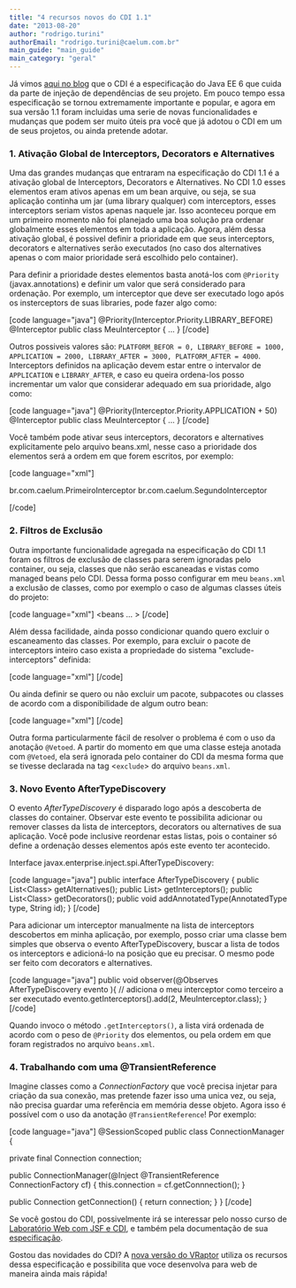 ```yaml
---
title: "4 recursos novos do CDI 1.1"
date: "2013-08-20"
author: "rodrigo.turini"
authorEmail: "rodrigo.turini@caelum.com.br"
main_guide: "main_guide"
main_category: "geral"
---
```


Já vimos [aqui no blog](https://blog.caelum.com.br/use-cdi-no-seu-proximo-projeto-java/) que o CDI é a especificação do Java EE 6 que cuida da parte de injeção de dependências de seu projeto. Em pouco tempo essa especificação se tornou extremamente importante e popular, e agora em sua versão 1.1 foram incluidas uma serie de novas funcionalidades e mudanças que podem ser muito úteis pra você que já adotou o CDI em um de seus projetos, ou ainda pretende adotar.

### **1\. Ativação Global de Interceptors, Decorators e Alternatives**

Uma das grandes mudanças que entraram na especificação do CDI 1.1 é a ativação global de Interceptors, Decorators e Alternatives. No CDI 1.0 esses elementos eram ativos apenas em um bean arquive, ou seja, se sua aplicação continha um jar (uma library qualquer) com interceptors, esses interceptors seriam vistos apenas naquele jar. Isso aconteceu porque em um primeiro momento não foi planejado uma boa solução pra ordenar globalmente esses elementos em toda a aplicação. Agora, além dessa ativação global, é possivel definir a prioridade em que seus interceptors, decorators e alternatives serão executados (no caso dos alternatives apenas o com maior prioridade será escolhido pelo container).

Para definir a prioridade destes elementos basta anotá-los com `@Priority` (javax.annotations) e definir um valor que será considerado para ordenação. Por exemplo, um interceptor que deve ser executado logo após os insterceptors de suas libraries, pode fazer algo como:

\[code language="java"\] @Priority(Interceptor.Priority.LIBRARY\_BEFORE) @Interceptor public class MeuInterceptor { ... } \[/code\]

Outros possiveis valores são: `PLATFORM_BEFOR = 0, LIBRARY_BEFORE = 1000, APPLICATION = 2000, LIBRARY_AFTER = 3000, PLATFORM_AFTER = 4000`. Interceptors definidos na aplicação devem estar entre o intervalor de `APPLICATION` e `LIBRARY_AFTER`, e caso eu queira ordena-los posso incrementar um valor que considerar adequado em sua prioridade, algo como:

\[code language="java"\] @Priority(Interceptor.Priority.APPLICATION + 50) @Interceptor public class MeuInterceptor { ... } \[/code\]

Você também pode ativar seus interceptors, decorators e alternatives explicitamente pelo arquivo beans.xml, nesse caso a prioridade dos elementos será a ordem em que forem escritos, por exemplo:

\[code language="xml"\] <beans xmlns="...">

<interceptors> <class>br.com.caelum.PrimeiroInterceptor</class> <class>br.com.caelum.SegundoInterceptor</class> </interceptors>

</beans> \[/code\]

### **2\. Filtros de Exclusão**

Outra importante funcionalidade agregada na especificação do CDI 1.1 foram os filtros de exclusão de classes para serem ignoradas pelo container, ou seja, classes que não serão escaneadas e vistas como managed beans pelo CDI. Dessa forma posso configurar em meu `beans.xml` a exclusão de classes, como por exemplo o caso de algumas classes úteis do projeto:

\[code language="xml"\] <beans ... > <scan> <!-- posso excluir apenas a classe: --> <exclude name="br.com.caelum.util.calendarUtil.java"/> <!-- ou posso excluir o pacote util completo: --> <exclude name="br.com.caelum.util.\*"/> </scan> </beans> \[/code\]

Além dessa facilidade, ainda posso condicionar quando quero excluir o escaneamento das classes. Por exemplo, para excluir o pacote de interceptors inteiro caso exista a propriedade do sistema "exclude-interceptors" definida:

\[code language="xml"\] <exclude name="br.com.caelum.interceptors.\*\*"> <if-system-property name="exclude-interceptors"/> </exclude> \[/code\]

Ou ainda definir se quero ou não excluir um pacote, subpacotes ou classes de acordo com a disponibilidade de algum outro bean:

\[code language="xml"\] <exclude name="br.com.caelum.jsf.\*\*"> <if-class-not-available name="javax.faces.context.FacesContext"/> </exclude> \[/code\]

Outra forma particularmente fácil de resolver o problema é com o uso da anotação `@Vetoed`. A partir do momento em que uma classe esteja anotada com `@Vetoed`, ela será ignorada pelo container do CDI da mesma forma que se tivesse declarada na tag <`exclude`\> do arquivo `beans.xml`.

### **3\. Novo Evento AfterTypeDiscovery**

O evento _AfterTypeDiscovery_ é disparado logo após a descoberta de classes do container. Observar este evento te possibilita adicionar ou remover classes da lista de interceptors, decorators ou alternatives de sua aplicação. Você pode inclusive reordenar estas listas, pois o container só define a ordenação desses elementos após este evento ter acontecido.

Interface javax.enterprise.inject.spi.AfterTypeDiscovery:

\[code language="java"\] public interface AfterTypeDiscovery { public List<Class<?>> getAlternatives(); public List<Class<?>> getInterceptors(); public List<Class<?>> getDecorators(); public void addAnnotatedType(AnnotatedType<?> type, String id); } \[/code\]

Para adicionar um interceptor manualmente na lista de interceptors descobertos em minha aplicação, por exemplo, posso criar uma classe bem simples que observa o evento AfterTypeDiscovery, buscar a lista de todos os interceptors e adicioná-lo na posição que eu precisar. O mesmo pode ser feito com decorators e alternatives.

\[code language="java"\] public void observer(@Observes AfterTypeDiscovery evento ){ // adiciona o meu interceptor como terceiro a ser executado evento.getInterceptors().add(2, MeuInterceptor.class); } \[/code\]

Quando invoco o método `.getInterceptors()`, a lista virá ordenada de acordo com o peso de `@Priority` dos elementos, ou pela ordem em que foram registrados no arquivo `beans.xml`.

### **4\. Trabalhando com uma @TransientReference**

Imagine classes como a _ConnectionFactory_ que você precisa injetar para criação da sua conexão, mas pretende fazer isso uma unica vez, ou seja, não precisa guardar uma referência em memória desse objeto. Agora isso é possível com o uso da anotação `@TransientReference`! Por exemplo:

\[code language="java"\] @SessionScoped public class ConnectionManager {

private final Connection connection;

public ConnectionManager(@Inject @TransientReference ConnectionFactory cf) { this.connection = cf.getConnnection(); }

public Connection getConnection() { return connection; } } \[/code\]

Se você gostou do CDI, possivelmente irá se interessar pelo nosso curso de [Laboratório Web com JSF e CDI](http://www.caelum.com.br/curso-java-web-jsf-cdi/), e também pela documentação de sua [especificação](http://www.cdi-spec.org/).

Gostou das novidades do CDI? A [nova versão do VRaptor](http://github.com/caelum/vraptor4) utiliza os recursos dessa especificação e possibilita que voce desenvolva para web de maneira ainda mais rápida!
